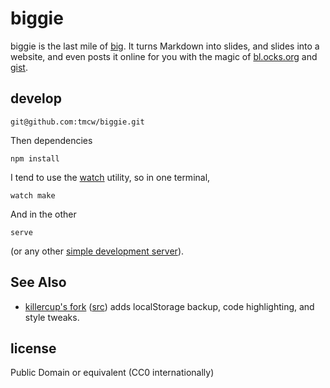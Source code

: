# biggie

biggie is the last mile of [big](https://github.com/tmcw/big). It turns Markdown into slides,
and slides into a website, and even posts it online for you with the magic of
[bl.ocks.org](http://bl.ocks.org/) and [gist](http://gist.github.com).

## develop

    git@github.com:tmcw/biggie.git

Then dependencies

    npm install

I tend to use the [watch](http://linux.about.com/library/cmd/blcmdl1_watch.htm)
utility, so in one terminal,

    watch make

And in the other

    serve

(or any other [simple development server](https://gist.github.com/tmcw/4989751)).

## See Also

* [killercup's fork](http://killercup.github.io/biggie/) ([src](https://github.com/killercup/biggie)) adds localStorage backup,
  code highlighting, and style tweaks.

## license

Public Domain or equivalent (CC0 internationally)
